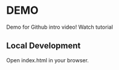 # DEMO

Demo for Github intro video!
Watch tutorial

## Local Development

Open index.html in your browser.
